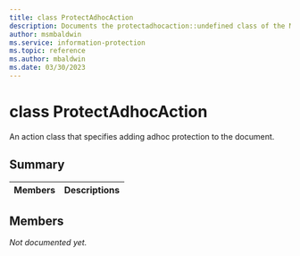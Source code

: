 ```yaml
---
title: class ProtectAdhocAction 
description: Documents the protectadhocaction::undefined class of the Microsoft Information Protection (MIP) SDK.
author: msmbaldwin
ms.service: information-protection
ms.topic: reference
ms.author: mbaldwin
ms.date: 03/30/2023
---
```


# class ProtectAdhocAction 
An action class that specifies adding adhoc protection to the document.
  
## Summary
 Members                        | Descriptions                                
--------------------------------|---------------------------------------------
  
## Members
_Not documented yet._
